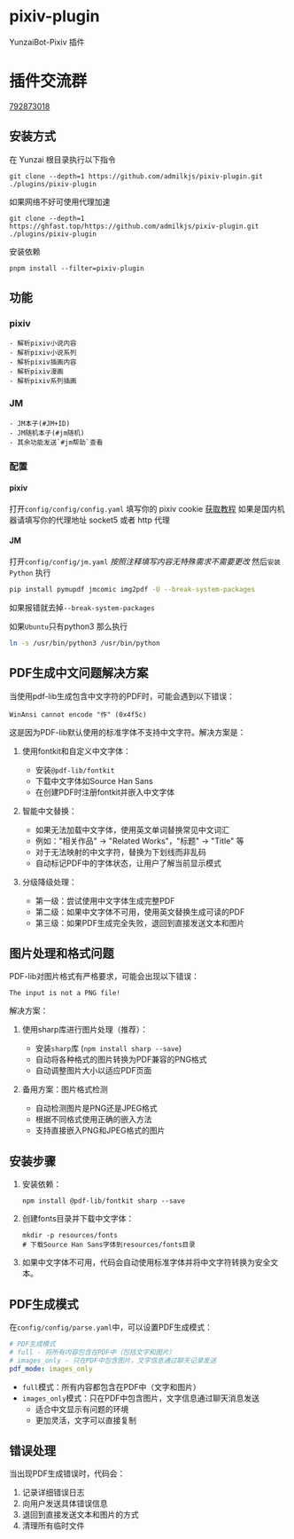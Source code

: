 # pixiv-plugin

YunzaiBot-Pixiv 插件

# 插件交流群

[792873018](http://qm.qq.com/cgi-bin/qm/qr?_wv=1027&k=ekuBxRh4wSSP315nn3gcBjWUI0bP3qQ4&authKey=c6orpTMGTM2JmAzGJvRslzhFH803%2Bcbp0%2B28Bpwr5E7oDtFZVO9isRjbugzbh%2FgR&noverify=0&group_code=792873018)

## 安装方式

在 Yunzai 根目录执行以下指令

```
git clone --depth=1 https://github.com/admilkjs/pixiv-plugin.git ./plugins/pixiv-plugin
```

如果网络不好可使用代理加速

```
git clone --depth=1 https://ghfast.top/https://github.com/admilkjs/pixiv-plugin.git ./plugins/pixiv-plugin
```

安装依赖

```
pnpm install --filter=pixiv-plugin
```

## 功能

### pixiv

    - 解析pixiv小说内容
    - 解析pixiv小说系列
    - 解析pixiv插画内容
    - 解析pixiv漫画
    - 解析pixiv系列插画

### JM
    - JM本子(#JM+ID)
    - JM随机本子(#jm随机)
    - 其余功能发送`#jm帮助`查看

### 配置

#### pixiv

打开`config/config/config.yaml`
填写你的 pixiv cookie [获取教程](https://github-wiki-see.page/m/ZayrexDev/ACGPicDownload/wiki/%E8%8E%B7%E5%8F%96Cookie)
如果是国内机器请填写你的代理地址
socket5 或者 http 代理

#### JM

打开`config/config/jm.yaml`
_按照注释填写内容无特殊需求不需要更改_
然后`安装Python`
执行

```bash
pip install pymupdf jmcomic img2pdf -U --break-system-packages
```
如果报错就去掉`--break-system-packages`

如果`Ubuntu`只有python3
那么执行
```bash
ln -s /usr/bin/python3 /usr/bin/python
```

## PDF生成中文问题解决方案

当使用pdf-lib生成包含中文字符的PDF时，可能会遇到以下错误：

```
WinAnsi cannot encode "作" (0x4f5c)
```

这是因为PDF-lib默认使用的标准字体不支持中文字符。解决方案是：

1. 使用fontkit和自定义中文字体：
   - 安装`@pdf-lib/fontkit`
   - 下载中文字体如Source Han Sans
   - 在创建PDF时注册fontkit并嵌入中文字体

2. 智能中文替换：
   - 如果无法加载中文字体，使用英文单词替换常见中文词汇
   - 例如："相关作品" → "Related Works"，"标题" → "Title" 等
   - 对于无法映射的中文字符，替换为下划线而非乱码
   - 自动标记PDF中的字体状态，让用户了解当前显示模式

3. 分级降级处理：
   - 第一级：尝试使用中文字体生成完整PDF
   - 第二级：如果中文字体不可用，使用英文替换生成可读的PDF
   - 第三级：如果PDF生成完全失败，退回到直接发送文本和图片

## 图片处理和格式问题

PDF-lib对图片格式有严格要求，可能会出现以下错误：

```
The input is not a PNG file!
```

解决方案：

1. 使用sharp库进行图片处理（推荐）：
   - 安装`sharp`库 (`npm install sharp --save`)
   - 自动将各种格式的图片转换为PDF兼容的PNG格式
   - 自动调整图片大小以适应PDF页面

2. 备用方案：图片格式检测
   - 自动检测图片是PNG还是JPEG格式
   - 根据不同格式使用正确的嵌入方法
   - 支持直接嵌入PNG和JPEG格式的图片

## 安装步骤

1. 安装依赖：
   ```
   npm install @pdf-lib/fontkit sharp --save
   ```

2. 创建fonts目录并下载中文字体：
   ```
   mkdir -p resources/fonts
   # 下载Source Han Sans字体到resources/fonts目录
   ```

3. 如果中文字体不可用，代码会自动使用标准字体并将中文字符转换为安全文本。

## PDF生成模式

在`config/config/parse.yaml`中，可以设置PDF生成模式：

```yaml
# PDF生成模式
# full - 将所有内容包含在PDF中（包括文字和图片）
# images_only - 只在PDF中包含图片，文字信息通过聊天记录发送
pdf_mode: images_only
```

- `full`模式：所有内容都包含在PDF中（文字和图片）
- `images_only`模式：只在PDF中包含图片，文字信息通过聊天消息发送
  - 适合中文显示有问题的环境
  - 更加灵活，文字可以直接复制

## 错误处理

当出现PDF生成错误时，代码会：
1. 记录详细错误日志
2. 向用户发送具体错误信息
3. 退回到直接发送文本和图片的方式
4. 清理所有临时文件